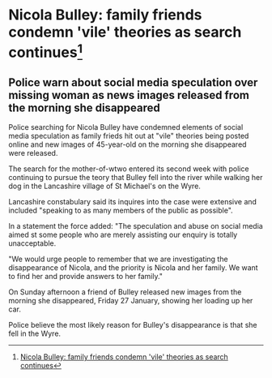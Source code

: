 # Nicola Bulley: family friends condemn 'vile' theories as search continues[^1]

## Police warn about social media speculation over missing woman as news images released from the morning she disappeared

Police searching for Nicola Bulley have condemned elements of social media speculation as family frieds hit out at "vile" theories being posted online and new images of 45-year-old on the morning she disappeared were released.

The search for the mother-of-wtwo entered its second week with police continuing to pursue the teory that Bulley fell into the river while walking her dog in the Lancashire village of St Michael's on the Wyre.

Lancashire constabulary said its inquires into the case were extensive and included "speaking to as many members of the public as possible".

In a statement the force added: "The speculation and abuse on social media aimed st some people who are merely assisting our enquiry is totally unacceptable.

"We would urge people to remember that we are investigating the disappearance of Nicola, and the priority is Nicola and her family. We want to find her and provide answers to her family."

On Sunday afternoon a friend of Bulley released new images from the morning she disappeared, Friday 27 January, showing her loading up her car.

Police believe the most likely reason for Bulley's disappearance is that she fell in the Wyre.

[^1]: [Nicola Bulley: family friends condemn 'vile' theories as search continues](https://www.theguardian.com/uk-news/2023/feb/05/nicola-bulley-family-friends-condemn-vile-theories-as-search-for-missing-woman-continues)